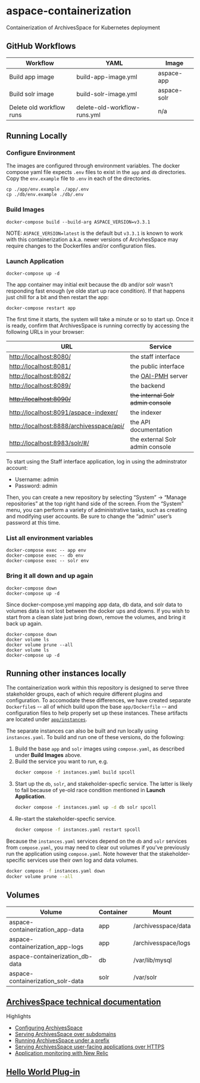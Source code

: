 # aspace-containerization
Containerization of ArchivesSpace for Kubernetes deployment

## GitHub Workflows
| Workflow                  | YAML                         | Image       |
|---------------------------|------------------------------|-------------|
| Build app image           | build-app-image.yml          | aspace-app  |
| Build solr image          | build-solr-image.yml         | aspace-solr |
| Delete old workflow runs  | delete-old-workflow-runs.yml | n/a         |

## Running Locally
### Configure Environment
The images are configured through environment variables. The docker compose yaml file expects `.env` files to exist in the `app` and `db` directories. Copy the `env.example` file to `.env` in each of the directories.
```shell
cp ./app/env.example ./app/.env
cp ./db/env.example ./db/.env
```
### Build Images
```shell
docker-compose build --build-arg ASPACE_VERSION=v3.3.1
```
NOTE: `ASPACE_VERSION=latest` is the default but `v3.3.1` is known to work with this containerization a.k.a. newer versions of ArcivhesSpace may require changes to the Dockerfiles and/or configuration files.


### Launch Application
```shell
docker-compose up -d
```
The app container may initial exit because the db and/or solr wasn't responding fast enough (ye olde start up race condition).  If that happens just chill for a bit and then restart the app:
```shell
docker-compose restart app
```
  The first time it starts, the system will take a minute or so to start up. Once it is ready, confirm that ArchivesSpace is running correctly by accessing the following URLs in your browser:

| URL                                                                                                      | Service                                                  |
|----------------------------------------------------------------------------------------------------------|----------------------------------------------------------|
| [http://localhost:8080/](http://localhost:8080/)                                                         | the staff interface                                      |
| [http://localhost:8081/](http://localhost:8081/)                                                         | the public interface                                     |
| [http://localhost:8082/](http://localhost:8082/)                                                         | the [OAI-PMH](https://www.openarchives.org/pmh/) server  |
| [http://localhost:8089/](http://localhost:8089/)                                                         | the backend                                              |
| [~~http://localhost:8090/~~](http://localhost:8090/)                                                     | ~~the internal Solr admin console~~                      |
| [http://localhost:8091/aspace-indexer/](http://localhost:8091/aspace-indexer/)                           | the indexer                                              |
| [http://localhost:8888/archivesspace/api/](http://localhost:8888/archivesspace/api/)                     | the API documentation                                    |
| [http://localhost:8983/solr/#/](http://localhost:8983/solr/#/)                                           | the external Solr admin console                          |

To start using the Staff interface application, log in using the adminstrator account:
* Username: admin
* Password: admin

Then, you can create a new repository by selecting “System” -> “Manage repositories” at the top right hand side of the screen. From the “System” menu, you can perform a variety of administrative tasks, such as creating and modifying user accounts. Be sure to change the “admin” user’s password at this time.
### List all environment variables
```shell
docker-compose exec -- app env
docker-compose exec -- db env
docker-compose exec -- solr env
```
### Bring it all down and up again
```shell
docker-compose down
docker-compose up -d
```
Since docker-compose.yml mapping app data, db data, and solr data to volumes data is not lost between the docker ups and downs. If you wish to start from a clean slate just bring down, remove the volumes, and bring it back up again.
```shell
docker-compose down
docker volume ls
docker volume prune --all
docker volume ls
docker-compose up -d
```
## Running other instances locally
The containerization work within this repository is designed to serve three stakeholder groups,
each of which require different plugins and configuration. To accomodate these differences,
we have created separate `Dockerfile`s -- all of which build upon the base `app/Dockerfile` -- and
configuration files to help properly set up these instances. These artifacts are located under
[`app/instances`](/app/instances/).

The separate instances can also be built and run locally using `instances.yaml`.
To build and run one of these versions, do the following:
1) Build the base `app` and `solr` images using `compose.yaml`, as described under **Build Images** above.
2) Build the service you want to run, e.g.
    ```sh
    docker compose -f instances.yaml build spcoll
    ```
3) Start up the `db`, `solr`, and stakeholder-specfic service. The latter is likely to fail because
  of ye-old race condition mentioned in **Launch Application**.
    ```sh
    docker compose -f instances.yaml up -d db solr spcoll
    ```
4) Re-start the stakeholder-specfic service.
    ```sh
    docker compose -f instances.yaml restart spcoll
    ```
Because the `instances.yaml` services depend on the `db` and `solr` services from `compose.yaml`,
you may need to clear out volumes if you've previously run the application using `compose.yaml`.
Note however that the stakeholder-specific services use their own log and data volumes.
```sh
docker compose -f instances.yaml down
docker volume prune --all
```

## Volumes
| Volume                             | Container | Mount               |
|------------------------------------|-----------|---------------------|
| aspace-containerization_app-data   | app       | /archivesspace/data |
| aspace-containerization_app-logs   | app       | /archivesspace/logs |
| aspace-containerization_db-data    | db        | /var/lib/mysql      |
| aspace-containerization_solr-data  | solr      | /var/solr           |
## [ArchivesSpace technical documentation](https://archivesspace.github.io/tech-docs/)
Highlights
* [Configuring ArchivesSpace](https://archivesspace.github.io/tech-docs/customization/configuration.html)
* [Serving ArchivesSpace over subdomains](https://archivesspace.github.io/tech-docs/provisioning/domains.html)
* [Running ArchivesSpace under a prefix](https://archivesspace.github.io/tech-docs/provisioning/prefix.html)
* [Serving ArchivesSpace user-facing applications over HTTPS](https://archivesspace.github.io/tech-docs/provisioning/https.html)
* [Application monitoring with New Relic](https://archivesspace.github.io/tech-docs/provisioning/newrelic.html)
## [Hello World Plug-in](https://github.com/archivesspace/archivesspace/blob/82c4603fe22bf0fd06043974478d4caf26e1c646/plugins/hello_world/README.md)

